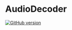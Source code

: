 # AudioDecoder
[![GitHub version](https://badge.fury.io/gh/TraGicCode.svg)](http://badge.fury.io/gh/TraGicCode)
